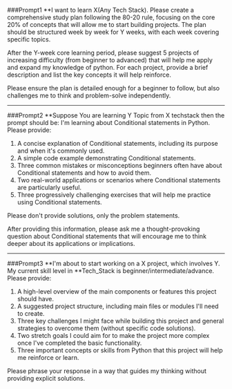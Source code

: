 ###Prompt1
**I want to learn X(Any Tech Stack). Please create a comprehensive study plan following the 80-20 rule, focusing on the core 20% of concepts that will allow me to start building projects. The plan should be structured week by week for Y weeks, with each week covering specific topics.

After the Y-week core learning period, please suggest 5 projects of increasing difficulty (from beginner to advanced) that will help me apply and expand my knowledge of python. For each project, provide a brief description and list the key concepts it will help reinforce.

Please ensure the plan is detailed enough for a beginner to follow, but also challenges me to think and problem-solve independently.

---

###Prompt2
**Suppose You are learning Y Topic from X techstack then the prompt should be:
I'm learning about Conditional statements in Python. Please provide:

1. A concise explanation of Conditional statements, including its purpose and when it's commonly used.
2. A simple code example demonstrating Conditional statements.
3. Three common mistakes or misconceptions beginners often have about Conditional statements and how to avoid them.
4. Two real-world applications or scenarios where Conditional statements are particularly useful.
5. Three progressively challenging exercises that will help me practice using Conditional statements.

Please don't provide solutions, only the problem statements.

After providing this information, please ask me a thought-provoking question about Conditional statements that will encourage me to think deeper about its applications or implications.

---
###Prompt3
**I'm about to start working on a X project, which involves Y. My current skill level in **Tech_Stack is beginner/intermediate/advance. Please provide:

1. A high-level overview of the main components or features this project should have.
2. A suggested project structure, including main files or modules I'll need to create.
3. Three key challenges I might face while building this project and general strategies to overcome them (without specific code solutions).
4. Two stretch goals I could aim for to make the project more complex once I've completed the basic functionality.
5. Three important concepts or skills from Python that this project will help me reinforce or learn.

Please phrase your response in a way that guides my thinking without providing explicit solutions.

